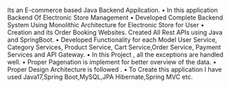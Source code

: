 Its an E-commerce based Java Backend Appilcation.
• In this application
Backend Of Electronic Store Management
• Developed Complete Backend System Using Monolithic Architecture for Electronic Store for User
• Creation and its Order Booking Websites. Created All Rest APIs using Java and SpringBoot.
• Developed Functionality for each Model User Service, Category Services, Product Service, Cart Service,Order Service, Payment Services and API Gateway.
• In this Project , all the exceptions are handled well.
• Proper Pagenation is implement for better overview of the data.
• Proper Design Architecture is followed .
• To Create this application I have used Java17,Spring Boot,MySQL,JPA Hibernate,Spring MVC etc.
